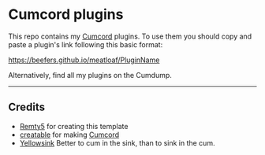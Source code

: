 # Cumcord plugins

This repo contains my [Cumcord](https://github.com/Cumcord/Cumcord/) plugins. To use them you should copy and paste a plugin's link following this basic format:

https://beefers.github.io/meatloaf/PluginName
  
Alternatively, find all my plugins on the Cumdump.

---

## Credits

- [Remty5](https://github.com/Remty5) for creating this template
- [creatable](https://github.com/Cr3atable) for making [Cumcord](https://github.com/Cumcord/Cumcord/)
- [Yellowsink](https://github.com/yellowsink) Better to cum in the sink, than to sink in the cum.

